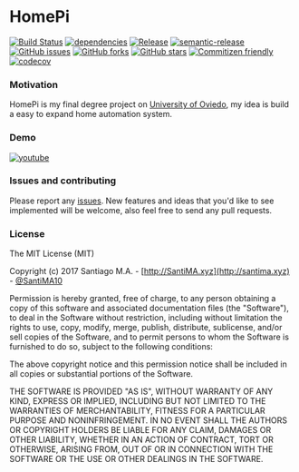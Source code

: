 # HomePi 


[![Build Status](https://travis-ci.org/SantiMA10/HomePi.svg?branch=master)](https://travis-ci.org/SantiMA10/HomePi)
[![dependencies](https://david-dm.org/SantiMA10/HomePi.svg)](https://github.com/SantiMA10/HomePi)
[![Release](http://github-release-version.herokuapp.com/github/SantiMA10/HomePi/release.png)](https://github.com/SantiMA10/HomePi/releases)
[![semantic-release](https://img.shields.io/badge/%20%20%F0%9F%93%A6%F0%9F%9A%80-semantic--release-e10079.svg)](https://github.com/semantic-release/semantic-release)
[![GitHub issues](https://img.shields.io/github/issues/SantiMA10/HomePi.svg)](https://github.com/SantiMA10/HomePi/issues)
[![GitHub forks](https://img.shields.io/github/forks/SantiMA10/HomePi.svg)](https://github.com/SantiMA10/HomePi/network)
[![GitHub stars](https://img.shields.io/github/stars/SantiMA10/HomePi.svg)](https://github.com/SantiMA10/HomePi/stargazers)
[![Commitizen friendly](https://img.shields.io/badge/commitizen-friendly-brightgreen.svg)](http://commitizen.github.io/cz-cli/)
[![codecov](https://codecov.io/gh/SantiMA10/HomePi/branch/master/graph/badge.svg)](https://codecov.io/gh/SantiMA10/HomePi)

### Motivation
HomePi is my final degree project on [University of Oviedo](https://uniovi.es), my idea is build a easy to expand home automation system.

### Demo
[![youtube](http://img.youtube.com/vi/PdP2US7RjNk/mqdefault.jpg)](https://www.youtube.com/playlist?list=PLokEg24KkXH1ANP96lv7WsLD-3GwZkkdQ)

### Issues and contributing

Please report any [issues](https://github.com/SantiMA10/HomePi/issues). New features and ideas that you'd like to see implemented will be welcome, also feel free to send any pull requests.

### License

The MIT License (MIT)

Copyright (c) 2017 Santiago M.A. - [http://SantiMA.xyz](http://santima.xyz) - [@SantiMA10](http://twitter.com/SantiMA10)

Permission is hereby granted, free of charge, to any person obtaining a copy
of this software and associated documentation files (the "Software"), to deal
in the Software without restriction, including without limitation the rights
to use, copy, modify, merge, publish, distribute, sublicense, and/or sell
copies of the Software, and to permit persons to whom the Software is
furnished to do so, subject to the following conditions:

The above copyright notice and this permission notice shall be included in all
copies or substantial portions of the Software.

THE SOFTWARE IS PROVIDED "AS IS", WITHOUT WARRANTY OF ANY KIND, EXPRESS OR
IMPLIED, INCLUDING BUT NOT LIMITED TO THE WARRANTIES OF MERCHANTABILITY,
FITNESS FOR A PARTICULAR PURPOSE AND NONINFRINGEMENT. IN NO EVENT SHALL THE
AUTHORS OR COPYRIGHT HOLDERS BE LIABLE FOR ANY CLAIM, DAMAGES OR OTHER
LIABILITY, WHETHER IN AN ACTION OF CONTRACT, TORT OR OTHERWISE, ARISING FROM,
OUT OF OR IN CONNECTION WITH THE SOFTWARE OR THE USE OR OTHER DEALINGS IN THE
SOFTWARE.
